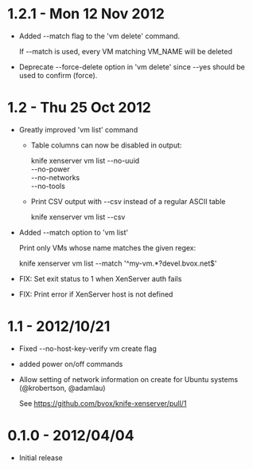 # 1.2.1 - Mon 12 Nov 2012

* Added --match flag to the 'vm delete' command.

  If --match is used, every VM matching VM_NAME will be deleted

* Deprecate --force-delete option in 'vm delete' since --yes should
  be used to confirm (force).

# 1.2 - Thu 25 Oct 2012 

* Greatly improved 'vm list' command

  - Table columns can now be disabled in output:
  
      knife xenserver vm list --no-uuid \
                              --no-power \
                              --no-networks \
                              --no-tools 
  
  - Print CSV output with --csv instead of a regular ASCII table
    
    knife xenserver vm list --csv

* Added --match option to 'vm list'

  Print only VMs whose name matches the given regex:

    knife xenserver vm list --match '^my-vm.*?devel.bvox.net$'

* FIX: Set exit status to 1 when XenServer auth fails
* FIX: Print error if XenServer host is not defined

# 1.1 - 2012/10/21

* Fixed --no-host-key-verify vm create flag
* added power on/off commands
* Allow setting of network information on create for Ubuntu systems 
  (@krobertson, @adamlau)

  See https://github.com/bvox/knife-xenserver/pull/1

# 0.1.0 - 2012/04/04

* Initial release
